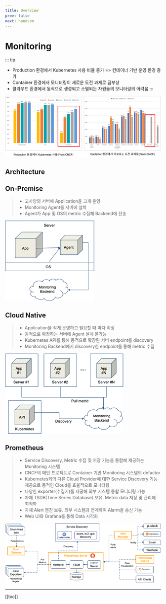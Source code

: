 ```yaml
---
title: Overview
prev: false
next: handson
---
```


# Monitoring
::: tip
* Production 환경에서 Kubernetes 사용 비율 증가 => 컨테이너 기반 운영 환경 증가
* Container 환경에서 모니터링이 새로운 도전 과제로 급부상
* 클라우드 환경에서 동적으로 생성되고 소멸되는 자원들의 모니터링의 어려움
:::


![](./img/2019-01-26-20-18-20.png)

## Architecture

## On-Premise
> * 고사양의 서버에 Application을 크게 운영
> * Monitoring Agent를 서버에 설치
> * Agent가 App 및 OS의 metric 수집해 Backend에 전송

![](./img/2019-01-26-20-20-26.png)

## Cloud Native
> * Application을 작게 운영하고 필요할 때 마다 확장
> * 동적으로 확장하는 서버에 Agent 설치 불가능
> * Kubernetes API를 통해 동적으로 확장된 서버 endpoint를 discovery
> * Monitoring Backend에서 discovery한 endpoint를 통해 metric 수집

![](./img/2019-01-26-20-21-25.png)

## Prometheus
> * Service Discovery, Metric 수집 및 저장 기능을 통합해 제공하는 Monitoring 시스템
> * CNCF의 메인 프로젝트로 Container 기반 Monitoring 시스템의 defactor
> * Kubernetes외의 다른 Cloud Provider에 대한 Service Discovery 기능 제공으로 동적인 Cloud를 효율적으로 모니터링
> * 다양한 exporter(수집기)를 제공해 외부 시스템 통합 모니터링 가능
> * 자체 TSDB(Time Series Database) 보유. Metric data 저장 및 관리에 최적화
> * 자체 Alert 엔진 보유. 외부 시스템과 연계하여 Alarm을 송신 가능
> * Web UI와 Grafana를 통해 Data 시각화

![](./img/2019-01-26-20-23-04.png)


---
[[toc]]